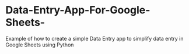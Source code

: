 # Data-Entry-App-For-Google-Sheets-
Example of how to create a simple Data Entry app to simplify data entry in Google Sheets using Python
